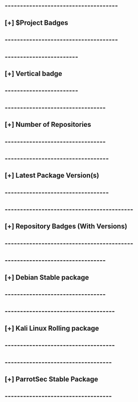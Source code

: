 



## ------------------------------------- ##
##   [+] $Project Badges
## ------------------------------------- ##

## ------------------------ ##
##   [+] Vertical badge
## ------------------------ ##


## --------------------------------- ##
##   [+] Number of Repositories
## --------------------------------- ##


## ---------------------------------- ##
##   [+] Latest Package Version(s)
## ---------------------------------- ##


## ------------------------------------------ ##
##   [+] Repository Badges (With Versions)
## ------------------------------------------ ##


## --------------------------------- ##
##   [+] Debian Stable package 	
## --------------------------------- ##


## ------------------------------------ ##
##   [+] Kali Linux Rolling package 
## ------------------------------------ ##


## ----------------------------------- ##
##   [+] ParrotSec Stable Package
## ----------------------------------- ##
